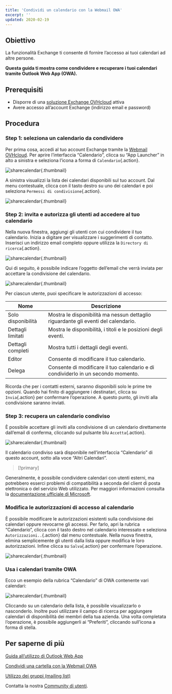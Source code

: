 ```yaml
---
title: 'Condividi un calendario con la Webmail OWA'
excerpt: ''
updated: 2020-02-19
---
```


## Obiettivo

La funzionalità Exchange ti consente di fornire l’accesso ai tuoi calendari ad altre persone.

**Questa guida ti mostra come condividere e recuperare i tuoi calendari tramite Outlook Web App (OWA).**

## Prerequisiti

- Disporre di una [soluzione Exchange OVHcloud](/links/web/emails-hosted-exchange) attiva
- Avere accesso all’account Exchange (indirizzo email e password)

## Procedura

### Step 1: seleziona un calendario da condividere

Per prima cosa, accedi al tuo account Exchange tramite la [Webmail OVHcloud](/links/web/email). Per aprire l’interfaccia “Calendario”, clicca su “App Launcher” in alto a sinistra e seleziona l’icona a forma di `Calendario`{.action}.

![sharecalendar](images/exchange-calendars-step1.png){.thumbnail}

A sinistra visualizzi la lista dei calendari disponibili sul tuo account. Dal menu contestuale, clicca con il tasto destro su uno dei calendari e poi seleziona `Permessi di condivisione`{.action}.

![sharecalendar](images/exchange-calendars-step2.png){.thumbnail}

### Step 2: invita e autorizza gli utenti ad accedere al tuo calendario

Nella nuova finestra, aggiungi gli utenti con cui condividere il tuo calendario. Inizia a digitare per visualizzare i suggerimenti di contatto. Inserisci un indirizzo email completo oppure utilizza la `Directory di ricerca`{.action}. 

![sharecalendar](images/exchange-calendars-step3.png){.thumbnail}

Qui di seguito, è possibile indicare l’oggetto dell’email che verrà inviata per accettare la condivisione del calendario.

![sharecalendar](images/exchange-calendars-step4.png){.thumbnail}

Per ciascun utente, puoi specificare le autorizzazioni di accesso:

|Nome|Descrizione|
|---|---|
|Solo disponibilità|Mostra le disponibilità ma nessun dettaglio riguardante gli eventi del calendario.|
|Dettagli limitati|Mostra le disponibilità, i titoli e le posizioni degli eventi.|
|Dettagli completi|Mostra tutti i dettagli degli eventi.|
|Editor|Consente di modificare il tuo calendario.|
|Delega|Consente di modificare il tuo calendario e di condividerlo in un secondo momento.|

Ricorda che per i contatti esterni, saranno disponibili solo le prime tre opzioni. Quando hai finito di aggiungere i destinatari, clicca su `Invia`{.action} per confermare l’operazione. A questo punto, gli inviti alla condivisione saranno inviati.

### Step 3: recupera un calendario condiviso

È possibile accettare gli inviti alla condivisione di un calendario direttamente dall’email di conferma, cliccando sul pulsante blu `Accetta`{.action}.

![sharecalendar](images/exchange-calendars-step5.png){.thumbnail}

Il calendario condiviso sarà disponibile nell’interfaccia “Calendario” di questo account, sotto alla voce “Altri Calendari”.

> [!primary]
>
Generalmente, è possibile condividere calendari con utenti esterni, ma potrebbero esserci problemi di compatibilità a seconda del client di posta elettronica o del servizio Web utilizzato. Per maggiori informazioni consulta la [documentazione ufficiale di Microsoft](http://go.microsoft.com/fwlink/?LinkId=57561).
>

### Modifica le autorizzazioni di accesso al calendario

È possibile modificare le autorizzazioni esistenti sulla condivisione dei calendari oppure revocarne gli accessi. Per farlo, apri la rubrica “Calendario”, clicca con il tasto destro nel calendario interessato e seleziona `Autorizzazioni..`{.action} dal menu contestuale. Nella nuova finestra, elimina semplicemente gli utenti dalla lista oppure modifica le loro autorizzazioni. Infine clicca su `Salva`{.action} per confermare l’operazione.

![sharecalendar](images/exchange-calendars-step6.png){.thumbnail}

### Usa i calendari tramite OWA

Ecco un esempio della rubrica “Calendario” di OWA contenente vari calendari:

![sharecalendar](images/exchange-calendars-step7.png){.thumbnail}

Cliccando su un calendario della lista, è possibile visualizzarlo o nasconderlo. Inoltre puoi utilizzare il campo di ricerca per aggiungere calendari di disponibilità dei membri della tua azienda. Una volta completata l’operazione, è possibile aggiungerli ai “Preferiti”, cliccando sull’icona a forma di stella.

## Per saperne di più 

[Guida all’utilizzo di Outlook Web App](/pages/web_cloud/email_and_collaborative_solutions/using_the_outlook_web_app_webmail/email_owa)

[Condividi una cartella con la Webmail OWA](/pages/web_cloud/email_and_collaborative_solutions/using_the_outlook_web_app_webmail/owa_directory_sharing)

[Utilizzo dei gruppi (mailing list)](/pages/web_cloud/email_and_collaborative_solutions/microsoft_exchange/feature_groups)

Contatta la nostra [Community di utenti](/links/community).